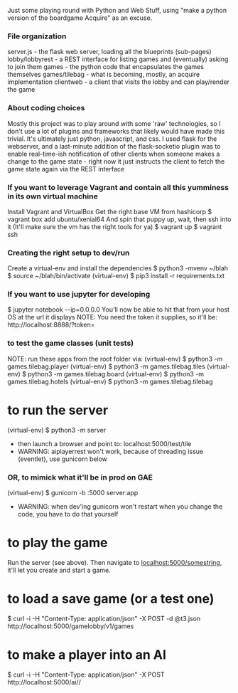 Just some playing round with Python and Web Stuff, using "make a python version of the boardgame Acquire" as an excuse.

### File organization
server.js - the flask web server, loading all the blueprints (sub-pages)
lobby/lobbyrest - a REST interface for listing games and (eventually) asking to join them
games - the python code that encapsulates the games themselves
games/tilebag - what is becoming, mostly, an acquire implementation
clientweb - a client that visits the lobby and can play/render the game

### About coding choices
Mostly this project was to play around with some 'raw' technologies, so I don't use a lot of plugins and frameworks that likely would have made this trivial. It's ultimately just python, javascript, and css. I used flask for the webserver, and a last-minute addition of the flask-socketio plugin was to enable real-time-ish notification of other clients when someone makes a change to the game state - right now it just instructs the client to fetch the game state again via the REST interface

### If you want to leverage Vagrant and contain all this yumminess in its own virtual machine
Install Vagrant and VirtualBox
Get the right base VM from hashicorp
$ vagrant box add ubuntu/xenial64
And spin that puppy up, wait, then ssh into it (It'll make sure the vm has the right tools for ya)
$ vagrant up
$ vagrant ssh

### Creating the right setup to dev/run
Create a virtual-env and install the dependencies
$ python3 -mvenv ~/blah
$ source ~/blah/bin/activate
(virtual-env) $ pip3 install -r requirements.txt

### If you want to use jupyter for developing
$ jupyter notebook --ip=0.0.0.0
You'll now be able to hit that from your host OS at the url it displays
NOTE: You need the token it supplies, so it'll be: http://localhost:8888/?token=<something>

### to test the game classes (unit tests)
NOTE: run these apps from the root folder via:
(virtual-env) $ python3 -m games.tilebag.player
(virtual-env) $ python3 -m games.tilebag.tiles
(virtual-env) $ python3 -m games.tilebag.board
(virtual-env) $ python3 -m games.tilebag.hotels
(virtual-env) $ python3 -m games.tilebag.tilebag

# to run the server
(virtual-env) $ python3 -m server
 - then launch a browser and point to: localhost:5000/test/tile
 - WARNING: aiplayerrest won't work, because of threading issue (eventlet), use gunicorn below
### OR, to mimick what it'll be in prod on GAE
 (virtual-env) $ gunicorn -b :5000 server:app
 - WARNING: when dev'ing gunicorn won't restart when you change the code, you have to do that yourself

# to play the game
Run the server (see above). Then navigate to <localhost:5000/somestring>, it'll let you create and start a game.
 
# to load a save game (or a test one)
$ curl -i -H "Content-Type: application/json" -X POST -d @t3.json http://localhost:5000/gamelobby/v1/games

# to make a player into an AI
$ curl -i -H "Content-Type: application/json" -X POST http://localhost:5000/ai/<gameid>/<playerid>
